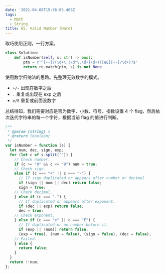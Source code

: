 ```yaml
---
date: '2021-04-08T15:36:05.463Z'
tags:
  - Math
  - String
title: 65. Valid Number (Hard)
---
```


取巧使用正则，一行方案。

```python
class Solution:
    def isNumber(self, s: str) -> bool:
        ptn = r'^[+-]?(\d+\.|\d*\.\d+|\d+)([eE][+-]?\d+)?$'
        return re.match(ptn, s) is not None
```

使用数学归纳法的思路。先整理无效数字的模式。

- `+/-` 出现在数字之后
- `.` 重复或出现在 exp 之后
- `e/E` 重复或前面没数字

总结得知，我们需要对应是否为数字、小数、符号、指数设置 4 个 flag，然后依次迭代字符串的每一个字符，根据当前 flag 的值进行判断。

```js
/**
 * @param {string} s
 * @return {boolean}
 */
var isNumber = function (s) {
  let num, dec, sign, exp;
  for (let c of s.split("")) {
    // Check number.
    if (c >= "0" && c <= "9") num = true;
    // Check sign.
    else if (c === "+" || c === "-") {
      // If sign duplicated or appears after number or decimal.
      if (sign || num || dec) return false;
      sign = true;
    // Check decimal.
    } else if (c === ".") {
      // If duplicated or appears after exponent.
      if (dec || exp) return false;
      dec = true;
    // Check exponent.
    } else if (c === "e" || c === "E") {
      // If duplicated or no number before it.
      if (exp || !num)) return false;
      (exp = true), (num = false), (sign = false), (dec = false);
    // Failed.
    } else {
      return false;
    }
  }
  return !!num;
};
```
